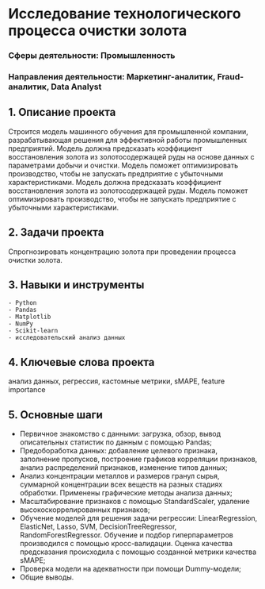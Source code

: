 # Исследование технологического процесса очистки золота
### Сферы деятельности: Промышленность
### Направления деятельности: Маркетинг-аналитик, Fraud-аналитик, Data Analyst

## 1. Описание проекта   
Строится модель машинного обучения для промышленной компании, разрабатывающая решения для эффективной работы промышленных предприятий. Модель должна предсказать коэффициент восстановления золота из золотосодержащей руды на основе данных с параметрами добычи и очистки. Модель поможет оптимизировать производство, чтобы не запускать предприятие с убыточными характеристиками.
Модель должна предсказать коэффициент восстановления золота из золотосодержащей руды. 
Модель поможет оптимизировать производство, чтобы не запускать предприятие с убыточными характеристиками.
  
## 2. Задачи проекта
Спрогнозировать концентрацию золота при проведении процесса очистки золота.

## 3. Навыки и инструменты 
    - Python
    - Pandas
    - Matplotlib
    - NumPy
    - Scikit-learn
    - исследовательский анализ данных

## 4. Ключевые слова проекта
анализ данных, регрессия, кастомные метрики, sMAPE, feature importance

## 5. Основные шаги 
   - Первичное знакомство с данными: загрузка, обзор, вывод описательных статистик по данным с помощью Pandas;
   - Предобоработка данных: добавление целевого признака, заполнение пропусков, построение графиков корреляции признаков, анализ распределений признаков, изменение типов данных;
   - Анализ концентрации металлов и размеров гранул сырья, суммарной концентрации всех веществ на разных стадиях обработки. Применены графические методы анализа данных;
   - Масштабирование признаков с помощью StandardScaler, удаление высокоскоррелированных признаков;
   - Обучение моделей для решения задачи регрессии: LinearRegression, ElasticNet, Lasso, SVM, DecisionTreeRegressor, RandomForestRegressor. Обучение и подбор гиперпараметров производился с помощью кросс-валидации. Оценка качества предсказания происходила с помощью созданной метрики качества sMAPE;
   - Проверка модели на адекватности при помощи Dummy-модели;
   - Общие выводы.
